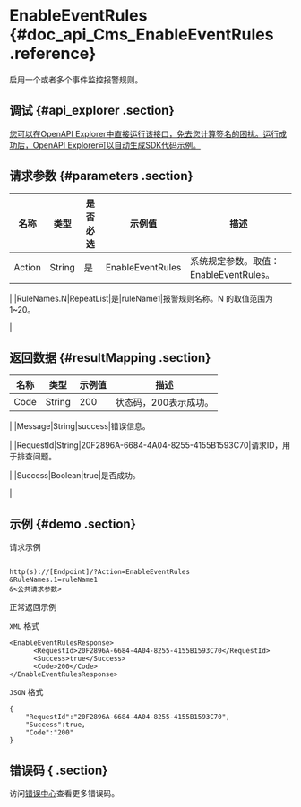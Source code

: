 # EnableEventRules {#doc_api_Cms_EnableEventRules .reference}

启用一个或者多个事件监控报警规则。

## 调试 {#api_explorer .section}

[您可以在OpenAPI Explorer中直接运行该接口，免去您计算签名的困扰。运行成功后，OpenAPI Explorer可以自动生成SDK代码示例。](https://api.aliyun.com/#product=Cms&api=EnableEventRules&type=RPC&version=2019-01-01)

## 请求参数 {#parameters .section}

|名称|类型|是否必选|示例值|描述|
|--|--|----|---|--|
|Action|String|是|EnableEventRules|系统规定参数。取值：EnableEventRules。

 |
|RuleNames.N|RepeatList|是|ruleName1|报警规则名称。N 的取值范围为 1~20。

 |

## 返回数据 {#resultMapping .section}

|名称|类型|示例值|描述|
|--|--|---|--|
|Code|String|200|状态码，200表示成功。

 |
|Message|String|success|错误信息。

 |
|RequestId|String|20F2896A-6684-4A04-8255-4155B1593C70|请求ID，用于排查问题。

 |
|Success|Boolean|true|是否成功。

 |

## 示例 {#demo .section}

请求示例

``` {#request_demo}

http(s)://[Endpoint]/?Action=EnableEventRules
&RuleNames.1=ruleName1
&<公共请求参数>

```

正常返回示例

`XML` 格式

``` {#xml_return_success_demo}
<EnableEventRulesResponse>
      <RequestId>20F2896A-6684-4A04-8255-4155B1593C70</RequestId>
      <Success>true</Success>
      <Code>200</Code>
</EnableEventRulesResponse>
```

`JSON` 格式

``` {#json_return_success_demo}
{
	"RequestId":"20F2896A-6684-4A04-8255-4155B1593C70",
	"Success":true,
	"Code":"200"
}
```

## 错误码 { .section}

访问[错误中心](https://error-center.aliyun.com/status/product/Cms)查看更多错误码。

